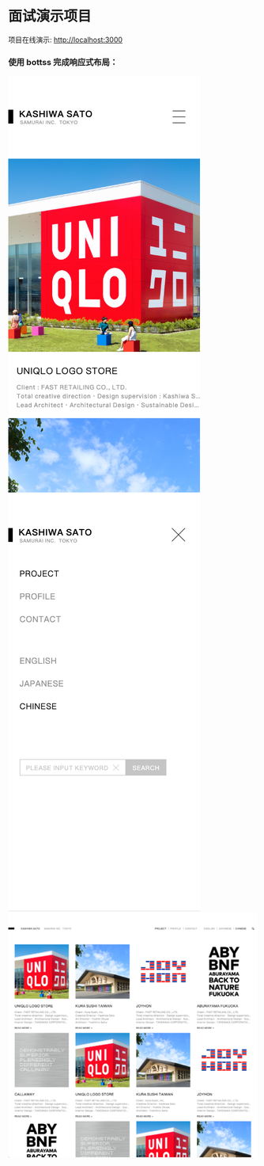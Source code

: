 # 面试演示项目

项目在线演示: [http://localhost:3000](http://localhost:3000)

### 使用 bottss 完成响应式布局：

![screenshot1](src/assets/images/screenshot1.png)
![screenshot2](src/assets/images/screenshot2.png)
![screenshot3](src/assets/images/screenshot3.png)
